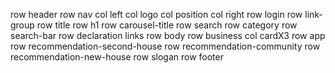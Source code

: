 row header
    row nav
        col left
            col logo
            col position
        col right
            row login
            row link-group
    row title
        row h1
        row carousel-title
    row search
        row category
        row search-bar
    row declaration
        links
row body
    row business
        col cardX3
    row app
    row recommendation-second-house
    row recommendation-community
    row recommendation-new-house
    row slogan
row footer